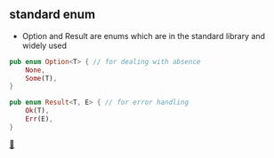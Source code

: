 ## standard enum

* Option and Result are enums which are in the standard library and widely used

```Rust
pub enum Option<T> { // for dealing with absence
    None,
    Some(T),
}

pub enum Result<T, E> { // for error handling
    Ok(T),
    Err(E),
}
```

[📒](https://doc.rust-lang.org/book/ch06-01-defining-an-enum.html#the-option-enum-and-its-advantages-over-null-values)